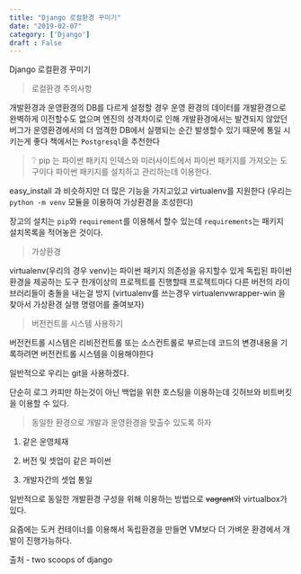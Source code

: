 ```yaml
---
title: "Django 로컬환경 꾸미기"
date: "2019-02-07"
category: ['Django']
draft : False
---
```



Django 로컬환경 꾸미기


> 로컬환경 주의사항

개발환경과 운영환경의 DB를 다르게 설정할 경우
운영 환경의 데이터를 개발환경으로 완벽하게 이전할수도 없으며
엔진의 성격차이로 인해 개발환경에서는 발견되지 않았던 버그가
운영환경에서의 더 엄격한 DB에서 실행되는 순간 발생할수 있기 때문에 통일 시키는게 좋다
책에서는 `Postgresql`을 추천한다


>❔ pip 는 파이썬 패키지 인덱스와 미러사이트에서 파이썬 패키지를 가져오는 도구이다 파이썬 패키지를 설치하고 관리하는데 이용한다.

easy_install 과 비슷하지만 더 많은 기능을 가지고있고 virtualenv를 지원한다
(우리는 `python -m venv` 모듈을 이용하여 가상환경을 조성한다)

장고의 설치는 `pip`와 `requirement`를 이용해서 할수 있는데
`requirements`는 패키지 설치목록을 적어놓은 것이다.


> 가상환경

virtualenv(우리의 경우 venv)는 파이썬 패키지 의존성을 유지할수 있게 독립된 파이썬 환경을 제공하는 도구
한개이상의 프로젝트를 진행할때 프로젝트마다 다른 버전의 라이브러리들이 충돌을 내는걸 방지
(virtualenv를 쓰는경우 virtualenvwrapper-win 을 찾아서 가상환경 실행 명령어를 줄여보자)

>버전컨트롤 시스템 사용하기

버전컨트롤 시스템은 리비전컨트롤 또는 소스컨트롤로 부르는데
코드의 변경내용을 기록하려면 버전컨트롤 시스템을 이용해야한다

일반적으로 우리는 git을 사용하겠다.

단순히 로그 카피만 하는것이 아닌 백업을 위한 호스팅을 이용하는데 깃허브와 비트버킷을 이용할 수 있다.



> 동일한 환경으로 개발과 운영환경을 맞출수 있도록 하자

1. 같은 운영체재

2. 버전 및 셋업이 같은 파이썬

3. 개발자간의 셋업 통일

일반적으로 동일한 개발환경 구성을 위해 이용하는 방법으로 ~~vagrant~~와 virtualbox가 있다.

요즘에는 도커 컨테이너를 이용해서 독립환경을 만들면 VM보다 더 가벼운 환경에서 개발이 진행가능하다.

출처 - two scoops of django